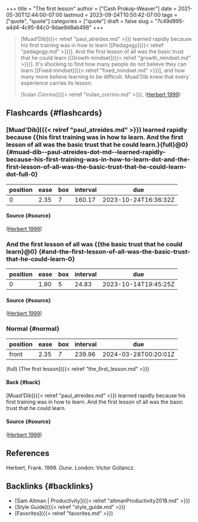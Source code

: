 +++
title = "The first lesson"
author = ["Cash Prokop-Weaver"]
date = 2021-05-30T12:44:00-07:00
lastmod = 2023-09-24T10:50:42-07:00
tags = ["quote", "quote"]
categories = ["quote"]
draft = false
slug = "7c49d995-a4d4-4c95-84c0-9dae9d8ab498"
+++

> [Muad'Dib]({{< relref "paul_atreides.md" >}}) learned rapidly because his first training was in how to learn [[Pedagogy]({{< relref "pedagogy.md" >}})]. And the first lesson of all was the basic trust that he could learn [[Growth mindset]({{< relref "growth_mindset.md" >}})]. It's shocking to find how many people do not believe they can learn [[Fixed mindset]({{< relref "fixed_mindset.md" >}})], and how many more believe learning to be difficult. Muad'Dib knew that every experience carries its lesson.
>
> [Irulan Corrino]({{< relref "irulan_corrino.md" >}}), (<a href="#citeproc_bib_item_1">Herbert 1999</a>)


## Flashcards {#flashcards}


### [Muad'Dib]({{< relref "paul_atreides.md" >}}) learned rapidly because {{his first training was in how to learn. And the first lesson of all was the basic trust that he could learn.}{full}@0} {#muad-dib--paul-atreides-dot-md--learned-rapidly-because-his-first-training-was-in-how-to-learn-dot-and-the-first-lesson-of-all-was-the-basic-trust-that-he-could-learn-dot-full-0}

| position | ease | box | interval | due                  |
|----------|------|-----|----------|----------------------|
| 0        | 2.35 | 7   | 160.17   | 2023-10-24T16:36:32Z |


#### Source {#source}

(<a href="#citeproc_bib_item_1">Herbert 1999</a>)


### And the first lesson of all was {{the basic trust that he could learn}@0} {#and-the-first-lesson-of-all-was-the-basic-trust-that-he-could-learn-0}

| position | ease | box | interval | due                  |
|----------|------|-----|----------|----------------------|
| 0        | 1.90 | 5   | 24.83    | 2023-10-14T19:45:25Z |


#### Source {#source}

(<a href="#citeproc_bib_item_1">Herbert 1999</a>)


### Normal {#normal}

| position | ease | box | interval | due                  |
|----------|------|-----|----------|----------------------|
| front    | 2.35 | 7   | 239.96   | 2024-03-28T00:20:01Z |

(full) [The first lesson]({{< relref "the_first_lesson.md" >}})


#### Back {#back}

[Muad'Dib]({{< relref "paul_atreides.md" >}}) learned rapidly because his first training was in how to learn. And the first lesson of all was the basic trust that he could learn.


#### Source {#source}

(<a href="#citeproc_bib_item_1">Herbert 1999</a>)

## References

<style>.csl-entry{text-indent: -1.5em; margin-left: 1.5em;}</style><div class="csl-bib-body">
  <div class="csl-entry"><a id="citeproc_bib_item_1"></a>Herbert, Frank. 1999. <i>Dune</i>. London: Victor Gollancz.</div>
</div>


## Backlinks {#backlinks}

-   [Sam Altman | Productivity]({{< relref "altmanProductivity2018.md" >}})
-   [Style Guide]({{< relref "style_guide.md" >}})
-   [Favorites]({{< relref "favorites.md" >}})
